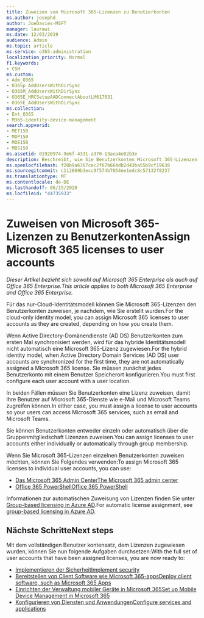 ```yaml
---
title: Zuweisen von Microsoft 365-Lizenzen zu Benutzerkonten
ms.author: josephd
author: JoeDavies-MSFT
manager: laurawi
ms.date: 12/03/2019
audience: Admin
ms.topic: article
ms.service: o365-administration
localization_priority: Normal
f1.keywords:
- CSH
ms.custom:
- Adm_O365
- O365p_AddUsersWithDirSync
- O365M_AddUsersWithDirSync
- O365E_HRCSetupAADConnectAboutLM617031
- O365E_AddUsersWithDirSync
ms.collection:
- Ent_O365
- M365-identity-device-management
search.appverid:
- MET150
- MOP150
- MOE150
- MBS150
ms.assetid: 01920974-9e6f-4331-a370-13aea4e82b3e
description: Beschreibt, wie Sie Benutzerkonten Microsoft 365-Lizenzen einzeln oder basierend auf einer Gruppenmitgliedschaft zuweisen.
ms.openlocfilehash: f28b9a6367cec2f67b664db2d43ba55b9cf19638
ms.sourcegitcommit: c112869b3ecc0f574b7054ee1edc8c57132f8237
ms.translationtype: MT
ms.contentlocale: de-DE
ms.lasthandoff: 06/15/2020
ms.locfileid: "44735933"
---
```

# <a name="assign-microsoft-365-licenses-to-user-accounts"></a><span data-ttu-id="59e27-103">Zuweisen von Microsoft 365-Lizenzen zu Benutzerkonten</span><span class="sxs-lookup"><span data-stu-id="59e27-103">Assign Microsoft 365 licenses to user accounts</span></span>

<span data-ttu-id="59e27-104">*Dieser Artikel bezieht sich sowohl auf Microsoft 365 Enterprise als auch auf Office 365 Enterprise.*</span><span class="sxs-lookup"><span data-stu-id="59e27-104">*This article applies to both Microsoft 365 Enterprise and Office 365 Enterprise.*</span></span>

<span data-ttu-id="59e27-105">Für das nur-Cloud-Identitätsmodell können Sie Microsoft 365-Lizenzen den Benutzerkonten zuweisen, je nachdem, wie Sie erstellt wurden.</span><span class="sxs-lookup"><span data-stu-id="59e27-105">For the cloud-only identity model, you can assign Microsoft 365 licenses to user accounts as they are created, depending on how you create them.</span></span>

<span data-ttu-id="59e27-106">Wenn Active Directory-Domänendienste (AD DS) Benutzerkonten zum ersten Mal synchronisiert werden, wird für das hybride Identitätsmodell nicht automatisch eine Microsoft 365-Lizenz zugewiesen.</span><span class="sxs-lookup"><span data-stu-id="59e27-106">For the hybrid identity model, when Active Directory Domain Services (AD DS) user accounts are synchronized for the first time, they are not automatically assigned a Microsoft 365 license.</span></span> <span data-ttu-id="59e27-107">Sie müssen zunächst jedes Benutzerkonto mit einem Benutzer Speicherort konfigurieren.</span><span class="sxs-lookup"><span data-stu-id="59e27-107">You must first configure each user account with a user location.</span></span>

<span data-ttu-id="59e27-108">In beiden Fällen müssen Sie Benutzerkonten eine Lizenz zuweisen, damit Ihre Benutzer auf Microsoft 365-Dienste wie e-Mail und Microsoft Teams zugreifen können.</span><span class="sxs-lookup"><span data-stu-id="59e27-108">In either case, you must assign a license to user accounts so your users can access Microsoft 365 services, such as email and Microsoft Teams.</span></span>

<span data-ttu-id="59e27-109">Sie können Benutzerkonten entweder einzeln oder automatisch über die Gruppenmitgliedschaft Lizenzen zuweisen.</span><span class="sxs-lookup"><span data-stu-id="59e27-109">You can assign licenses to user accounts either individually or automatically through group membership.</span></span>

<span data-ttu-id="59e27-110">Wenn Sie Microsoft 365-Lizenzen einzelnen Benutzerkonten zuweisen möchten, können Sie Folgendes verwenden:</span><span class="sxs-lookup"><span data-stu-id="59e27-110">To assign Microsoft 365 licenses to individual user accounts, you can use:</span></span>

- [<span data-ttu-id="59e27-111">Das Microsoft 365 Admin Center</span><span class="sxs-lookup"><span data-stu-id="59e27-111">The Microsoft 365 admin center</span></span>](https://docs.microsoft.com/microsoft-365/admin/manage/assign-licenses-to-users)
- [<span data-ttu-id="59e27-112">Office 365 PowerShell</span><span class="sxs-lookup"><span data-stu-id="59e27-112">Office 365 PowerShell</span></span>](https://docs.microsoft.com/office365/enterprise/powershell/assign-licenses-to-user-accounts-with-office-365-powershell)

<span data-ttu-id="59e27-113">Informationen zur automatischen Zuweisung von Lizenzen finden Sie unter [Group-based licensing in Azure AD](https://docs.microsoft.com/azure/active-directory/fundamentals/active-directory-licensing-whatis-azure-portal).</span><span class="sxs-lookup"><span data-stu-id="59e27-113">For automatic license assignment, see [group-based licensing in Azure AD](https://docs.microsoft.com/azure/active-directory/fundamentals/active-directory-licensing-whatis-azure-portal).</span></span>

## <a name="next-steps"></a><span data-ttu-id="59e27-114">Nächste Schritte</span><span class="sxs-lookup"><span data-stu-id="59e27-114">Next steps</span></span>

<span data-ttu-id="59e27-115">Mit dem vollständigen Benutzer kontensatz, dem Lizenzen zugewiesen wurden, können Sie nun folgende Aufgaben durchsetzen:</span><span class="sxs-lookup"><span data-stu-id="59e27-115">With the full set of user accounts that have been assigned licenses, you are now ready to:</span></span>

- [<span data-ttu-id="59e27-116">Implementieren der Sicherheit</span><span class="sxs-lookup"><span data-stu-id="59e27-116">Implement security</span></span>](https://docs.microsoft.com/microsoft-365/security/office-365-security/security-roadmap)
- [<span data-ttu-id="59e27-117">Bereitstellen von Client Software wie Microsoft 365-apps</span><span class="sxs-lookup"><span data-stu-id="59e27-117">Deploy client software, such as Microsoft 365 Apps</span></span>](https://docs.microsoft.com/DeployOffice/deployment-guide-microsoft-365-apps)
- [<span data-ttu-id="59e27-118">Einrichten der Verwaltung mobiler Geräte in Microsoft 365</span><span class="sxs-lookup"><span data-stu-id="59e27-118">Set up Mobile Device Management in Microsoft 365</span></span>](https://support.office.com/article/set-up-mobile-device-management-mdm-in-office-365-dd892318-bc44-4eb1-af00-9db5430be3cd)
- [<span data-ttu-id="59e27-119">Konfigurieren von Diensten und Anwendungen</span><span class="sxs-lookup"><span data-stu-id="59e27-119">Configure services and applications</span></span>](configure-services-and-applications.md)
